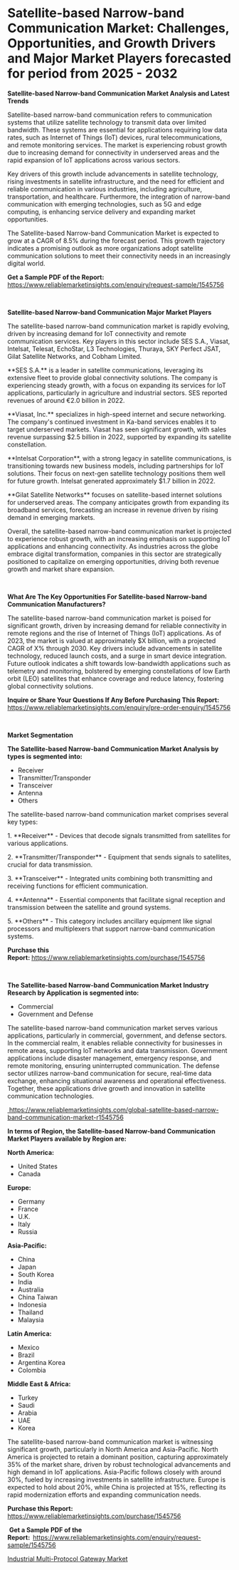 <p><h1>Satellite-based Narrow-band Communication Market: Challenges, Opportunities, and Growth Drivers and Major Market Players forecasted for period from 2025 - 2032</h1></p><p><strong>Satellite-based Narrow-band Communication Market Analysis and Latest Trends</strong></p>
<p><p>Satellite-based narrow-band communication refers to communication systems that utilize satellite technology to transmit data over limited bandwidth. These systems are essential for applications requiring low data rates, such as Internet of Things (IoT) devices, rural telecommunications, and remote monitoring services. The market is experiencing robust growth due to increasing demand for connectivity in underserved areas and the rapid expansion of IoT applications across various sectors. </p><p>Key drivers of this growth include advancements in satellite technology, rising investments in satellite infrastructure, and the need for efficient and reliable communication in various industries, including agriculture, transportation, and healthcare. Furthermore, the integration of narrow-band communication with emerging technologies, such as 5G and edge computing, is enhancing service delivery and expanding market opportunities. </p><p>The Satellite-based Narrow-band Communication Market is expected to grow at a CAGR of 8.5% during the forecast period. This growth trajectory indicates a promising outlook as more organizations adopt satellite communication solutions to meet their connectivity needs in an increasingly digital world.</p></p>
<p><strong>Get a Sample PDF of the Report:&nbsp;</strong> <a href="https://www.reliablemarketinsights.com/enquiry/request-sample/1545756?utm_campaign=2531&utm_medium=2&utm_source=Github&utm_content=ia&utm_term=08042025&utm_id=satellite-based-narrow-band-communication">https://www.reliablemarketinsights.com/enquiry/request-sample/1545756</a></p>
<p>&nbsp;</p>
<p><strong>Satellite-based Narrow-band Communication Major Market Players</strong></p>
<p><p>The satellite-based narrow-band communication market is rapidly evolving, driven by increasing demand for IoT connectivity and remote communication services. Key players in this sector include SES S.A., Viasat, Intelsat, Telesat, EchoStar, L3 Technologies, Thuraya, SKY Perfect JSAT, Gilat Satellite Networks, and Cobham Limited.</p><p>**SES S.A.** is a leader in satellite communications, leveraging its extensive fleet to provide global connectivity solutions. The company is experiencing steady growth, with a focus on expanding its services for IoT applications, particularly in agriculture and industrial sectors. SES reported revenues of around €2.0 billion in 2022.</p><p>**Viasat, Inc.** specializes in high-speed internet and secure networking. The company's continued investment in Ka-band services enables it to target underserved markets. Viasat has seen significant growth, with sales revenue surpassing $2.5 billion in 2022, supported by expanding its satellite constellation.</p><p>**Intelsat Corporation**, with a strong legacy in satellite communications, is transitioning towards new business models, including partnerships for IoT solutions. Their focus on next-gen satellite technology positions them well for future growth. Intelsat generated approximately $1.7 billion in 2022.</p><p>**Gilat Satellite Networks** focuses on satellite-based internet solutions for underserved areas. The company anticipates growth from expanding its broadband services, forecasting an increase in revenue driven by rising demand in emerging markets.</p><p>Overall, the satellite-based narrow-band communication market is projected to experience robust growth, with an increasing emphasis on supporting IoT applications and enhancing connectivity. As industries across the globe embrace digital transformation, companies in this sector are strategically positioned to capitalize on emerging opportunities, driving both revenue growth and market share expansion.</p></p>
<p>&nbsp;</p>
<p><strong>What Are The Key Opportunities For Satellite-based Narrow-band Communication Manufacturers?</strong></p>
<p><p>The satellite-based narrow-band communication market is poised for significant growth, driven by increasing demand for reliable connectivity in remote regions and the rise of Internet of Things (IoT) applications. As of 2023, the market is valued at approximately $X billion, with a projected CAGR of X% through 2030. Key drivers include advancements in satellite technology, reduced launch costs, and a surge in smart device integration. Future outlook indicates a shift towards low-bandwidth applications such as telemetry and monitoring, bolstered by emerging constellations of low Earth orbit (LEO) satellites that enhance coverage and reduce latency, fostering global connectivity solutions.</p></p>
<p><strong>Inquire or Share Your Questions If Any Before Purchasing This Report:</strong> <a href="https://www.reliablemarketinsights.com/enquiry/pre-order-enquiry/1545756?utm_campaign=2531&utm_medium=2&utm_source=Github&utm_content=ia&utm_term=08042025&utm_id=satellite-based-narrow-band-communication">https://www.reliablemarketinsights.com/enquiry/pre-order-enquiry/1545756</a></p>
<p>&nbsp;</p>
<p><strong>Market Segmentation</strong></p>
<p><strong>The Satellite-based Narrow-band Communication Market Analysis by types is segmented into:</strong></p>
<p><ul><li>Receiver</li><li>Transmitter/Transponder</li><li>Transceiver</li><li>Antenna</li><li>Others</li></ul></p>
<p><p>The satellite-based narrow-band communication market comprises several key types: </p><p>1. **Receiver** - Devices that decode signals transmitted from satellites for various applications.</p><p>2. **Transmitter/Transponder** - Equipment that sends signals to satellites, crucial for data transmission.</p><p>3. **Transceiver** - Integrated units combining both transmitting and receiving functions for efficient communication.</p><p>4. **Antenna** - Essential components that facilitate signal reception and transmission between the satellite and ground systems.</p><p>5. **Others** - This category includes ancillary equipment like signal processors and multiplexers that support narrow-band communication systems.</p></p>
<p><strong>Purchase this Report:&nbsp;</strong><a href="https://www.reliablemarketinsights.com/purchase/1545756?utm_campaign=2531&utm_medium=2&utm_source=Github&utm_content=ia&utm_term=08042025&utm_id=satellite-based-narrow-band-communication">https://www.reliablemarketinsights.com/purchase/1545756</a></p>
<p>&nbsp;</p>
<p><strong>The Satellite-based Narrow-band Communication Market Industry Research by Application is segmented into:</strong></p>
<p><ul><li>Commercial</li><li>Government and Defense</li></ul></p>
<p><p>The satellite-based narrow-band communication market serves various applications, particularly in commercial, government, and defense sectors. In the commercial realm, it enables reliable connectivity for businesses in remote areas, supporting IoT networks and data transmission. Government applications include disaster management, emergency response, and remote monitoring, ensuring uninterrupted communication. The defense sector utilizes narrow-band communication for secure, real-time data exchange, enhancing situational awareness and operational effectiveness. Together, these applications drive growth and innovation in satellite communication technologies.</p></p>
<p><a href="https://www.reliablemarketinsights.com/global-satellite-based-narrow-band-communication-market-r1545756?utm_campaign=2531&utm_medium=2&utm_source=Github&utm_content=ia&utm_term=08042025&utm_id=satellite-based-narrow-band-communication">&nbsp;https://www.reliablemarketinsights.com/global-satellite-based-narrow-band-communication-market-r1545756</a></p>
<p><strong>In terms of Region, the Satellite-based Narrow-band Communication Market Players available by Region are:</strong></p>
<p>
    <p> <strong> North America: </strong>
        <ul>
            <li>United States</li>
            <li>Canada</li>
        </ul>
        </p> 
    <p> <strong> Europe: </strong>
        <ul>
            <li>Germany</li>
            <li>France</li>
            <li>U.K.</li>
            <li>Italy</li>
            <li>Russia</li>
        </ul>
        </p> 
    <p> <strong> Asia-Pacific: </strong>
        <ul>
            <li>China</li>
            <li>Japan</li>
            <li>South Korea</li>
            <li>India</li>
            <li>Australia</li>
            <li>China Taiwan</li>
            <li>Indonesia</li>
            <li>Thailand</li>
            <li>Malaysia</li>
        </ul>
        </p> 
    <p> <strong> Latin America: </strong>
        <ul>
            <li>Mexico</li>
            <li>Brazil</li>
            <li>Argentina Korea</li>
            <li>Colombia</li>
        </ul>
        </p> 
    <p> <strong> Middle East & Africa: </strong>
        <ul>
            <li>Turkey</li>
            <li>Saudi</li>
            <li>Arabia</li>
            <li>UAE</li>
            <li>Korea</li>
        </ul>
    </p>
    </p>
<p><p>The satellite-based narrow-band communication market is witnessing significant growth, particularly in North America and Asia-Pacific. North America is projected to retain a dominant position, capturing approximately 35% of the market share, driven by robust technological advancements and high demand in IoT applications. Asia-Pacific follows closely with around 30%, fueled by increasing investments in satellite infrastructure. Europe is expected to hold about 20%, while China is projected at 15%, reflecting its rapid modernization efforts and expanding communication needs.</p></p>
<p><strong>Purchase this Report: </strong><a href="https://www.reliablemarketinsights.com/purchase/1545756?utm_campaign=2531&utm_medium=2&utm_source=Github&utm_content=ia&utm_term=08042025&utm_id=satellite-based-narrow-band-communication">https://www.reliablemarketinsights.com/purchase/1545756</a></p>
<p>&nbsp;<strong>Get a Sample PDF of the Report:&nbsp;&nbsp;</strong><a href="https://www.reliablemarketinsights.com/enquiry/request-sample/1545756?utm_campaign=2531&utm_medium=2&utm_source=Github&utm_content=ia&utm_term=08042025&utm_id=satellite-based-narrow-band-communication">https://www.reliablemarketinsights.com/enquiry/request-sample/1545756</a></p>
<p><strong></strong></p>
<p><p><a href="https://github.com/vjorelaclliv/Market-Research-Report-List-1/blob/main/industrial-multi-protocol-gateway-market.md?utm_campaign=2531&utm_medium=2&utm_source=Github&utm_content=ia&utm_term=08042025&utm_id=satellite-based-narrow-band-communication">Industrial Multi-Protocol Gateway Market</a></p></p>